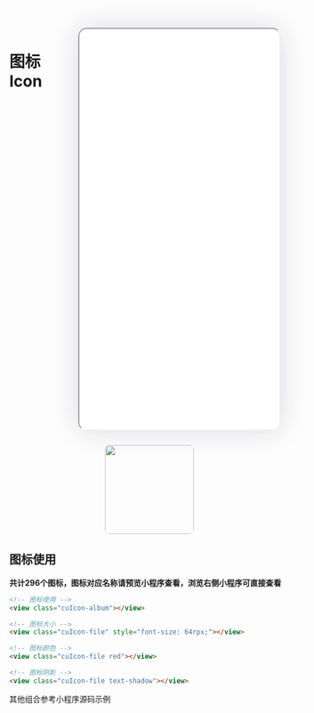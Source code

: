 <!--
 * @Descripttion: 
 * @version: V1.0
 * @Author: Xiaokang Lei
 * @email: lxk201808@163.com
 * @Date: 2022-11-30 14:56:28
 * @LastEditors: Xiaokang Lei
 * @LastEditTime: 2022-12-01 15:29:02
-->

<div style="width:380px; height:750px; float:right; padding-left:3%;">
    <iframe src="/h5/index.html" width="360" height="720" style="border-radius:15px; box-shadow:0 0 50px 0px rgb(30 0 60 / 15%);"></iframe>
</div>

# 图标Icon

<div align=center>
  <img width="160px" style="border-radius: 5%;" src="https://s1.ax1x.com/2022/11/30/zwKDdU.jpg">
</div>

## 图标使用

<!-- <div align=center>
    <img width="24%" src="https://s1.ax1x.com/2022/12/01/z0EVMT.png">
    <img width="24%" src="https://s1.ax1x.com/2022/12/01/z0EKo9.png">
    <img width="24%" src="https://s1.ax1x.com/2022/12/01/z0EudJ.png">
    <img width="24%" src="https://s1.ax1x.com/2022/12/01/z0Kqvn.png">
</div> -->

**共计296个图标，图标对应名称请预览小程序查看，浏览右侧小程序可直接查看**

```html
<!-- 图标使用 -->
<view class="cuIcon-album"></view>

<!-- 图标大小 -->
<view class="cuIcon-file" style="font-size: 64rpx;"></view>

<!-- 图标颜色 -->
<view class="cuIcon-file red"></view>

<!-- 图标阴影 -->
<view class="cuIcon-file text-shadow"></view>
```

其他组合参考小程序源码示例
